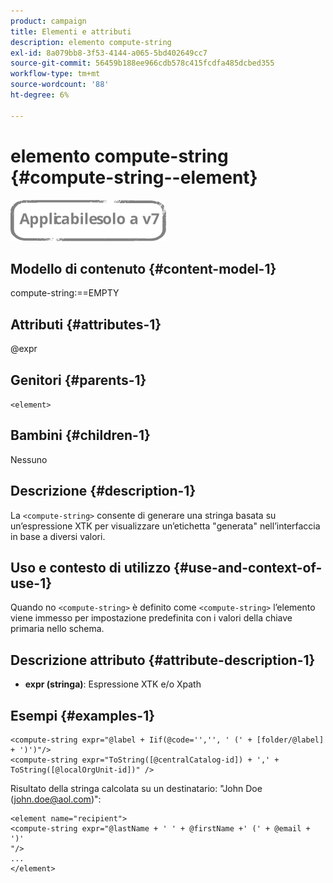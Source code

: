 ```yaml
---
product: campaign
title: Elementi e attributi
description: elemento compute-string
exl-id: 8a079bb8-3f53-4144-a065-5bd402649cc7
source-git-commit: 56459b188ee966cdb578c415fcdfa485dcbed355
workflow-type: tm+mt
source-wordcount: '88'
ht-degree: 6%

---
```


# elemento compute-string {#compute-string--element}

![](../../../assets/v7-only.svg)

## Modello di contenuto {#content-model-1}

compute-string:==EMPTY

## Attributi {#attributes-1}

@expr

## Genitori {#parents-1}

`<element>`

## Bambini {#children-1}

Nessuno

## Descrizione {#description-1}

La `<compute-string>` consente di generare una stringa basata su un’espressione XTK per visualizzare un’etichetta &quot;generata&quot; nell’interfaccia in base a diversi valori.

## Uso e contesto di utilizzo {#use-and-context-of-use-1}

Quando no `<compute-string>` è definito come `<compute-string>` l’elemento viene immesso per impostazione predefinita con i valori della chiave primaria nello schema.

## Descrizione attributo {#attribute-description-1}

* **expr (stringa)**: Espressione XTK e/o Xpath

## Esempi {#examples-1}

```
<compute-string expr="@label + Iif(@code='','', ' (' + [folder/@label] + ')')"/>  
<compute-string expr="ToString([@centralCatalog-id]) + ',' + ToString([@localOrgUnit-id])" />
```

Risultato della stringa calcolata su un destinatario: &quot;John Doe (john.doe@aol.com)&quot;:

```
<element name="recipient">
<compute-string expr="@lastName + ' ' + @firstName +' (' + @email + ')'
"/>
...
</element>
```
